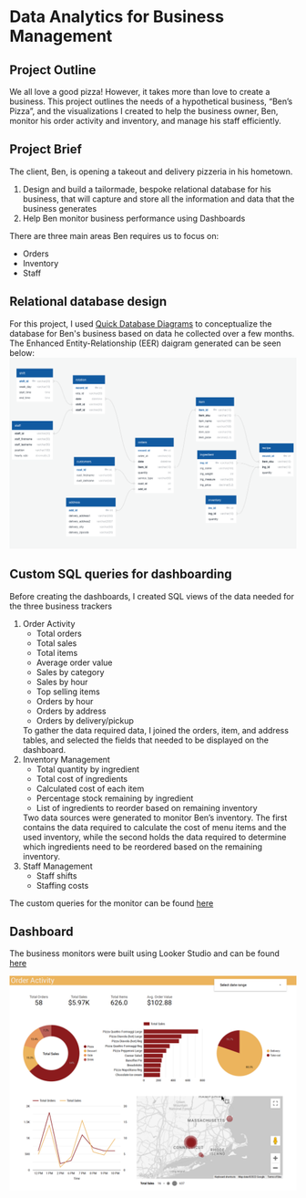 # Data Analytics for Business Management

## Project Outline
We all love a good pizza! However, it takes more than love to create a business. This project outlines the needs of a hypothetical business, “Ben’s Pizza”, and the visualizations I created to help the business owner, Ben, monitor his order activity and inventory, and manage his staff efficiently.

## Project Brief
The client, Ben, is opening a takeout and delivery pizzeria in his hometown. 
<ol>
  <li>Design and build a tailormade, bespoke relational database for his business, that will capture and store all the information and data that the business generates</li>
  <li>Help Ben monitor business performance using Dashboards</li>
</ol>
 
There are three main areas Ben requires us to focus on:
<ul>
  <li>Orders</li>
  <li>Inventory</li>
  <li>Staff</li>
</ul>

## Relational database design 
For this project, I used [Quick Database Diagrams](https://www.quickdatabasediagrams.com/) to conceptualize the database for Ben's business based on data he collected over a few months. The Enhanced Entity-Relationship (EER) daigram generated can be seen below:
![Database EER](https://github.com/cfonderson/portfolio/blob/main/Data%20Analytics/Business%20Management%20DB/img/qdb_7.png)


## Custom SQL queries for dashboarding
Before creating the dashboards, I created SQL views of the data needed for the three business trackers

<ol>
  <li>Order Activity
    <ul>
      <li>Total orders</li>
      <li>Total sales</li>
      <li>Total items</li>
      <li>Average order value</li>
      <li>Sales by category</li>
      <li>Sales by hour</li>
      <li>Top selling items</li>
      <li>Orders by hour</li>
      <li>Orders by address</li>
      <li>Orders by delivery/pickup</li>
    </ul>
    To gather the data required data, I joined the orders, item, and address tables, and selected the fields that needed to be displayed on the dashboard.
  </li>
  <li>Inventory Management
     <ul>
      <li>Total quantity by ingredient</li>
      <li>Total cost of ingredients</li>
      <li>Calculated cost of each item</li>
      <li>Percentage stock remaining by ingredient</li>
      <li>List of ingredients to reorder based on remaining inventory</li>
    </ul>
    Two data sources were generated to monitor Ben’s inventory. The first contains the data required to calculate the cost of menu items and the used inventory, while the second holds the data required to determine which ingredients need to be reordered based on the remaining inventory.
  </li>
  <li>Staff Management
    <ul>
      <li>Staff shifts</li>
      <li>Staffing costs</li>
    </ul>
  </li>
</ol>

The custom queries for the monitor can be found [here](https://github.com/cfonderson/portfolio/blob/main/Data%20Analytics/Business%20Management%20DB/dash_queries.sql)

## Dashboard
The business monitors were built using Looker Studio and can be found [here](https://github.com/cfonderson/portfolio/blob/main/Data%20Analytics/Business%20Management%20DB/dashboard.pdf)

![dash page 1](https://github.com/cfonderson/portfolio/blob/main/Data%20Analytics/Business%20Management%20DB/img/dash.png)
